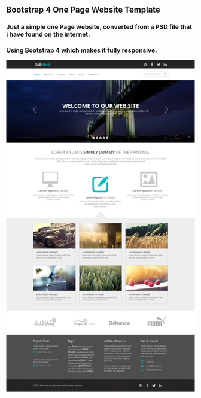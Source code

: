 ## Bootstrap 4 One Page Website Template

### Just a simple one Page website, converted from a PSD file that i have found on the internet.

### Using Bootstrap 4 which makes it fully responsive.

![Free Business Web Template](https://raw.githubusercontent.com/MarouaneZizah/Bootstrap-4-WebWorld-Template/master/img/Free%20Business%20Web%20Template%20PSD.jpg)
